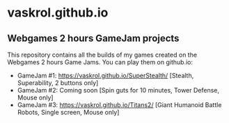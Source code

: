 # vaskrol.github.io

## Webgames 2 hours GameJam projects

This repository contains all the builds of my games created on the Webgames 2 hours Game Jams. You can play them on github.io:

- GameJam #1:   https://vaskrol.github.io/SuperStealth/ [Stealth, Superability, 2 buttons only]
- GameJam #2:   Coming soon [Spin guts for 10 minutes, Tower Defense, Mouse only]
- GameJam #3:   https://vaskrol.github.io/Titans2/ [Giant Humanoid Battle Robots, Single screen, Mouse only]
